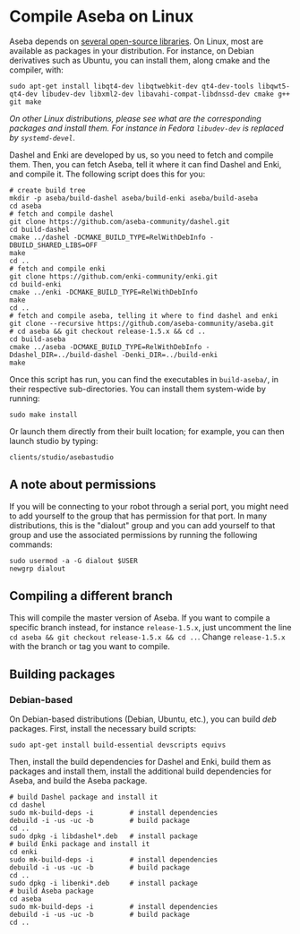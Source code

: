 # Compile Aseba on Linux

Aseba depends on [several open-source libraries](compile.deps.md).
On Linux, most are available as packages in your distribution.
For instance, on Debian derivatives such as Ubuntu, you can install them, along cmake and the compiler, with:

	sudo apt-get install libqt4-dev libqtwebkit-dev qt4-dev-tools libqwt5-qt4-dev libudev-dev libxml2-dev libavahi-compat-libdnssd-dev cmake g++ git make

_On other Linux distributions, please see what are the corresponding packages and install them. For instance in Fedora `libudev-dev` is replaced by `systemd-devel`_. 

Dashel and Enki are developed by us, so you need to fetch and compile them.
Then, you can fetch Aseba, tell it where it can find Dashel and Enki, and compile it.
The following script does this for you:

	# create build tree
	mkdir -p aseba/build-dashel aseba/build-enki aseba/build-aseba
	cd aseba
	# fetch and compile dashel
	git clone https://github.com/aseba-community/dashel.git
	cd build-dashel
	cmake ../dashel -DCMAKE_BUILD_TYPE=RelWithDebInfo -DBUILD_SHARED_LIBS=OFF
	make
	cd ..
	# fetch and compile enki
	git clone https://github.com/enki-community/enki.git
	cd build-enki
	cmake ../enki -DCMAKE_BUILD_TYPE=RelWithDebInfo
	make
	cd ..
	# fetch and compile aseba, telling it where to find dashel and enki
	git clone --recursive https://github.com/aseba-community/aseba.git
	# cd aseba && git checkout release-1.5.x && cd ..
	cd build-aseba
	cmake ../aseba -DCMAKE_BUILD_TYPE=RelWithDebInfo -Ddashel_DIR=../build-dashel -Denki_DIR=../build-enki
	make
	
Once this script has run, you can find the executables in `build-aseba/`, in their respective sub-directories. 
You can install them system-wide by running:

    sudo make install
    
Or launch them directly from their built location; for example, you can then launch studio by typing:

    clients/studio/asebastudio

## A note about permissions

If you will be connecting to your robot through a serial port, you might need to add yourself to the group that has permission for that port.
In many distributions, this is the "dialout" group and you can add yourself to that group and use the associated permissions by running the following commands:

    sudo usermod -a -G dialout $USER
    newgrp dialout

## Compiling a different branch

This will compile the master version of Aseba.
If you want to compile a specific branch instead, for instance `release-1.5.x`, just uncomment the line `cd aseba && git checkout release-1.5.x && cd ..`.
Change `release-1.5.x` with the branch or tag you want to compile.

## Building packages

### Debian-based

On Debian-based distributions (Debian, Ubuntu, etc.), you can build *deb* packages.
First, install the necessary build scripts:

    sudo apt-get install build-essential devscripts equivs
    
Then, install the build dependencies for Dashel and Enki, build them as packages and install them, install the additional build dependencies for Aseba, and build the Aseba package.

    # build Dashel package and install it
    cd dashel
    sudo mk-build-deps -i         # install dependencies
    debuild -i -us -uc -b         # build package
    cd ..
    sudo dpkg -i libdashel*.deb   # install package
    # build Enki package and install it
    cd enki
    sudo mk-build-deps -i         # install dependencies
    debuild -i -us -uc -b         # build package
    cd ..
    sudo dpkg -i libenki*.deb     # install package
    # build Aseba package
    cd aseba
    sudo mk-build-deps -i         # install dependencies
    debuild -i -us -uc -b         # build package
    cd ..
